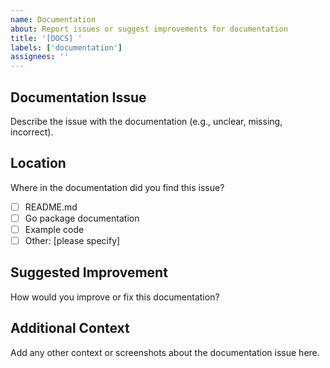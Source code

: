 ```yaml
---
name: Documentation
about: Report issues or suggest improvements for documentation
title: '[DOCS] '
labels: ['documentation']
assignees: ''
---
```


## Documentation Issue
Describe the issue with the documentation (e.g., unclear, missing, incorrect).

## Location
Where in the documentation did you find this issue?
- [ ] README.md
- [ ] Go package documentation
- [ ] Example code
- [ ] Other: [please specify]

## Suggested Improvement
How would you improve or fix this documentation?

## Additional Context
Add any other context or screenshots about the documentation issue here.